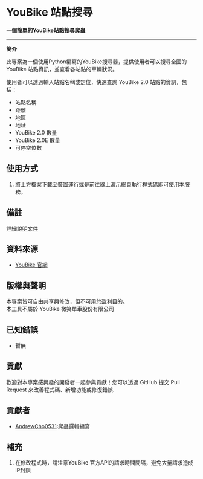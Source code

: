# YouBike 站點搜尋
**一個簡單的YouBike站點搜尋爬蟲**

---

**簡介**

此專案為一個使用Python編寫的YouBike搜尋器，提供使用者可以搜尋全國的 YouBike 站點資訊，並查看各站點的車輛狀況。

使用者可以透過輸入站點名稱或定位，快速查詢 YouBike 2.0 站點的資訊，包括：
* 站點名稱
* 距離
* 地區
* 地址
* YouBike 2.0 數量
* YouBike 2.0E 數量
* 可停空位數

## 使用方式

1. 將上方檔案下載至裝置運行或是前往[線上演示網頁](https://potatosserver.github.io/YouBike_Python/)執行程式碼即可使用本服務。

## 備註

[詳細說明文件](https://github.com/potatosserver/YouBike_Python/blob/main/new_readme.md)

## 資料來源

-  [YouBike 官網](https://www.youbike.com.tw)

## 版權與聲明

本專案皆可自由共享與修改，但不可用於盈利目的。  
本工具不屬於 YouBike 微笑單車股份有限公司

## 已知錯誤

* 暫無

## 貢獻

歡迎對本專案感興趣的開發者一起參與貢獻！您可以透過 GitHub 提交 Pull Request 來改善程式碼、新增功能或修復錯誤.

## 貢獻者

* [AndrewCho0531](https://github.com/AndrewCho0531):爬蟲邏輯編寫

## 補充

1. 在修改程式時，請注意YouBike 官方API的請求時間間隔，避免大量請求造成IP封鎖
